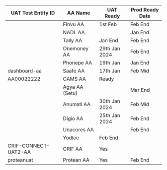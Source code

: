 | UAT Test Entity ID    | AA Name          | UAT Ready | Prod Ready Date |
|------------------|------------------|-----------|------------------|
|   | Finvu AA         | 1st Feb       | Feb End          |
|                  | NADL AA          |        | Jan End          |
|                  | Tally AA         |    Jan End       | Feb End          |
|                  | Onemoney AA      | 29th Jan 2024          | Feb End          |
|                  | Phonepe AA       | 19th Jan          | Jan End          |
|    dashboard-aa              | Saafe AA         |17th Jan           | Feb Mid          |
| AA00022222                 | CAMS AA          | Ready          |                  |
|                  | Agya AA (Setu)   |           |  Mar End                |
|                  | Anumati AA       |    30th Jan 2024    | Feb Mid          |
|                  | Digio AA         |  25th Jan 2024         | Feb End          |
|                  | Unacores AA      |           | Feb End          |
|                  | Yodlee           |   Feb End          |                | Mar End
|             CRIF-CONNECT-UAT2-AA     | CRIF AA          |      Yes     |                  |
|         proteanuat         | Protean AA       | Yes         | Feb End          |
